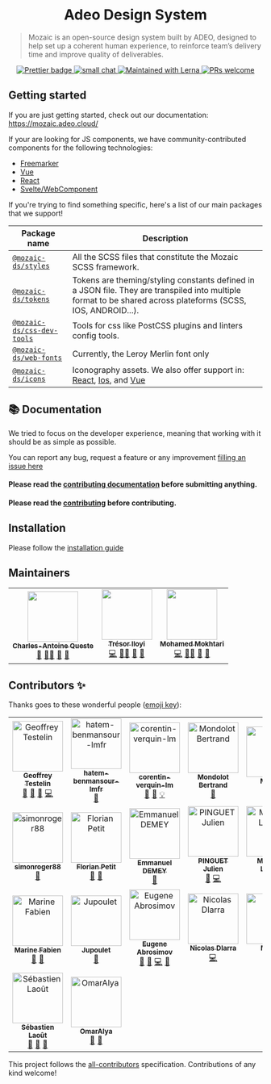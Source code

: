 <h1 align="center">
  Adeo Design System
</h1>

> Mozaic is an open-source design system built by ADEO, designed to help set up a coherent human experience, to reinforce team’s delivery time and improve quality of deliverables.

<p align="center">
  <a href="https://github.com/adeo/mozaic-design-system/blob/master/.prettierrc">
    <img src="https://img.shields.io/badge/code_style-prettier-ff69b4.svg?style=flat-square)" alt="Prettier badge" />
  </a>
  <a href="https://mozaic.adeo.cloud/">
    <img src="https://img.shields.io/badge/smallchat-talk%20with%20us-green?style=flat-square)" alt="small chat" />
  </a>
  <a href="https://lerna.js.org/">
    <img src="https://img.shields.io/badge/maintained%20with-lerna-cc00ff.svg" alt="Maintained with Lerna" />
  </a>
  <a href="https://mozaic.adeo.cloud/Contributing/Developers/InstallForDev/">
    <img src="https://img.shields.io/badge/PRs-welcome-brightgreen.svg" alt="PRs welcome" />
  </a>
</p>

## Getting started
If you are just getting started, check out our documentation: https://mozaic.adeo.cloud/

If your are looking for JS components, we have community-contributed components for the following technologies: 
- [Freemarker](https://github.com/adeo/mozaic-freemarker)
- [Vue](https://github.com/adeo/mozaic-vue)
- [React](https://github.com/adeo/mozaic-react)
- [Svelte/WebComponent](https://github.com/adeo/mozaic-web-components)

If you're trying to find something specific, here's a list of our main packages that we support!

| Package name                                  | Description                                                                                                                                                                             |
| --------------------------------------------- | --------------------------------------------------------------------------------------------------------------------------------------------------------------------------------------- |
| [`@mozaic-ds/styles`](./packages/styles)                 | All the SCSS files that constitute the Mozaic SCSS framework.                                                                                                                                                 |
| [`@mozaic-ds/tokens`](./packages/tokens)                 | Tokens are theming/styling constants defined in a JSON file. They are transpiled into multiple format to be shared across plateforms (SCSS, IOS, ANDROID...).                                                     |
| [`@mozaic-ds/css-dev-tools`](./packages/css-dev-tools)     | Tools for css like PostCSS plugins and linters config tools.                                                                                                                   |
| [`@mozaic-ds/web-fonts`](./packages/web-fonts)         | Currently, the Leroy Merlin font only                                                                                                                                                    |
| [`@mozaic-ds/icons`](./packages/icons)           | Iconography assets. We also offer support in: [React](./packages/icons/react), [Ios](./packages/icons/pdf), and [Vue](./packages/icons/vue) |


## :books: Documentation
We tried to focus on the developer experience, meaning that working with it should be as simple as possible.

You can report any bug, request a feature or any improvement [filling an issue here](https://github.com/adeo/mozaic-design-system/issues)

#### Please read the [contributing documentation](https://mozaic.adeo.cloud/Contributing/) before submitting anything.

#### Please read the [contributing](https://github.com/adeo/mozaic-design-system/blob/master/CONTRIBUTING.md) before contributing.

## Installation

Please follow the [installation guide](https://mozaic.adeo.cloud/Contributing/Developers/InstallForDev/)

## Maintainers
<table>
  <tr>
    <td align="center"><a href="https://github.com/caqueste"><img src="https://avatars.githubusercontent.com/u/43212270?v=4" width="100px;" alt=""/><br /><sub><b>Charles-Antoine Queste</b></sub></a><br />
      <a href="https://github.com/adeo/mozaic-design-system/commits?author=caquest" title="Design">🎨</a>
      <a href="https://adeo-tech-community.slack.com/archives/CKQJZL7C4" title="Mentoring">🧑‍🏫</a>
      <a href="https://github.com/adeo/mozaic-design-system/commits?author=caquest" title="Documentation">📖</a>
      <a href="https://adeo-tech-community.slack.com/archives/CKQJZL7C4" title="Answering questions">💬</a>
    </td>
      <td align="center"><a href="https://github.com/tiloyi"><img src="https://avatars.githubusercontent.com/u/6053330?v=4" width="100px;" alt=""/><br /><sub><b>Trésor Iloyi</b></sub></a><br />
      <a href="https://github.com/adeo/mozaic-design-system/commits?author=tiloyi" title="Code">💻</a>
      <a href="https://adeo-tech-community.slack.com/archives/CKQJZL7C4" title="Mentoring">🧑‍🏫</a>
      <a href="https://github.com/adeo/mozaic-design-system/commits?author=tiloyi" title="Documentation">📖</a>
      <a href="https://adeo-tech-community.slack.com/archives/CKQJZL7C4" title="Answering questions">💬</a>
    </td>
      <td align="center"><a href="https://github.com/mohamedmok"><img src="https://avatars.githubusercontent.com/u/7878860?v=4" width="100px;" alt=""/><br /><sub><b>Mohamed Mokhtari</b></sub></a><br />
      <a href="https://github.com/adeo/mozaic-design-system/commits?author=mohamedmok" title="Code">💻</a>
      <a href="https://adeo-tech-community.slack.com/archives/CKQJZL7C4" title="Mentoring">🧑‍🏫</a>
      <a href="https://github.com/adeo/mozaic-design-system/commits?author=mohamedmok" title="Documentation">📖</a>
      <a href="https://adeo-tech-community.slack.com/archives/CKQJZL7C4" title="Answering questions">💬</a>
    </td>
  </tr>
</table>


## Contributors ✨

Thanks goes to these wonderful people ([emoji key](https://allcontributors.org/docs/en/emoji-key)):
<!-- ALL-CONTRIBUTORS-LIST:START - Do not remove or modify this section -->
<!-- prettier-ignore-start -->
<!-- markdownlint-disable -->
<table>
  <tbody>
    <tr>
      <td align="center"><a href="http://www.geoffreytestelin.com/"><img src="https://avatars1.githubusercontent.com/u/10194542?v=4?s=100" width="100px;" alt="Geoffrey Testelin"/><br /><sub><b>Geoffrey Testelin</b></sub></a><br /><a href="https://github.com/adeo/mozaic-design-system/issues?q=author%3AC0ZEN" title="Bug reports">🐛</a> <a href="#ideas-C0ZEN" title="Ideas, Planning, & Feedback">🤔</a> <a href="#tool-C0ZEN" title="Tools">🔧</a> <a href="https://github.com/adeo/mozaic-design-system/commits?author=C0ZEN" title="Code">💻</a></td>
      <td align="center"><a href="https://github.com/hatem-benmansour-lmfr"><img src="https://avatars1.githubusercontent.com/u/52403372?v=4?s=100" width="100px;" alt="hatem-benmansour-lmfr"/><br /><sub><b>hatem-benmansour-lmfr</b></sub></a><br /><a href="https://github.com/adeo/mozaic-design-system/issues?q=author%3Ahatem-benmansour-lmfr" title="Bug reports">🐛</a></td>
      <td align="center"><a href="https://github.com/corentin-verquin-lm"><img src="https://avatars3.githubusercontent.com/u/57133075?v=4?s=100" width="100px;" alt="corentin-verquin-lm"/><br /><sub><b>corentin-verquin-lm</b></sub></a><br /><a href="https://github.com/adeo/mozaic-design-system/commits?author=corentin-verquin-lm" title="Documentation">📖</a> <a href="https://github.com/adeo/mozaic-design-system/pulls?q=is%3Apr+reviewed-by%3Acorentin-verquin-lm" title="Reviewed Pull Requests">👀</a> <a href="#example-corentin-verquin-lm" title="Examples">💡</a></td>
      <td align="center"><a href="https://github.com/bmondolot"><img src="https://avatars1.githubusercontent.com/u/11473460?v=4?s=100" width="100px;" alt="Mondolot Bertrand"/><br /><sub><b>Mondolot Bertrand</b></sub></a><br /><a href="https://github.com/adeo/mozaic-design-system/issues?q=author%3Abmondolot" title="Bug reports">🐛</a></td>
      <td align="center"><a href="https://github.com/marineFabien"><img src="https://avatars1.githubusercontent.com/u/49992054?v=4?s=100" width="100px;" alt="Marine"/><br /><sub><b>Marine</b></sub></a><br /><a href="https://github.com/adeo/mozaic-design-system/issues?q=author%3AmarineFabien" title="Bug reports">🐛</a></td>
      <td align="center"><a href="https://github.com/jeanBptst"><img src="https://avatars2.githubusercontent.com/u/25452975?v=4?s=100" width="100px;" alt="Jean-Baptiste Lecomte"/><br /><sub><b>Jean-Baptiste Lecomte</b></sub></a><br /><a href="#ideas-jeanBptst" title="Ideas, Planning, & Feedback">🤔</a></td>
      <td align="center"><a href="https://github.com/ThomasRumasLM"><img src="https://avatars2.githubusercontent.com/u/52402267?v=4?s=100" width="100px;" alt="ThomasRumasLM"/><br /><sub><b>ThomasRumasLM</b></sub></a><br /><a href="https://github.com/adeo/mozaic-design-system/issues?q=author%3AThomasRumasLM" title="Bug reports">🐛</a> <a href="https://github.com/adeo/mozaic-design-system/commits?author=ThomasRumasLM" title="Code">💻</a> <a href="https://github.com/adeo/mozaic-design-system/commits?author=ThomasRumasLM" title="Documentation">📖</a></td>
    </tr>
    <tr>
      <td align="center"><a href="https://github.com/simonroger88"><img src="https://avatars0.githubusercontent.com/u/67376885?v=4?s=100" width="100px;" alt="simonroger88"/><br /><sub><b>simonroger88</b></sub></a><br /><a href="#ideas-simonroger88" title="Ideas, Planning, & Feedback">🤔</a></td>
      <td align="center"><a href="https://github.com/MrCloud"><img src="https://avatars0.githubusercontent.com/u/486140?v=4?s=100" width="100px;" alt="Florian Petit"/><br /><sub><b>Florian Petit</b></sub></a><br /><a href="https://github.com/adeo/mozaic-design-system/issues?q=author%3AMrCloud" title="Bug reports">🐛</a> <a href="#ideas-MrCloud" title="Ideas, Planning, & Feedback">🤔</a></td>
      <td align="center"><a href="http://gillespie59.github.io/"><img src="https://avatars.githubusercontent.com/u/555768?v=4?s=100" width="100px;" alt="Emmanuel DEMEY"/><br /><sub><b>Emmanuel DEMEY</b></sub></a><br /><a href="https://github.com/adeo/mozaic-design-system/commits?author=EmmanuelDemey" title="Documentation">📖</a></td>
      <td align="center"><a href="https://github.com/pinguet62"><img src="https://avatars.githubusercontent.com/u/2929786?v=4?s=100" width="100px;" alt="PINGUET Julien"/><br /><sub><b>PINGUET Julien</b></sub></a><br /><a href="https://github.com/adeo/mozaic-design-system/issues?q=author%3Apinguet62" title="Bug reports">🐛</a> <a href="https://github.com/adeo/mozaic-design-system/commits?author=pinguet62" title="Code">💻</a></td>
      <td align="center"><a href="https://github.com/MatthieuLepers"><img src="https://avatars.githubusercontent.com/u/14954276?v=4?s=100" width="100px;" alt="Matthieu Lepers"/><br /><sub><b>Matthieu Lepers</b></sub></a><br /><a href="https://github.com/adeo/mozaic-design-system/commits?author=MatthieuLepers" title="Code">💻</a></td>
      <td align="center"><a href="https://github.com/alex-deneuvillers-lm"><img src="https://avatars.githubusercontent.com/u/68054927?v=4?s=100" width="100px;" alt="Alex Deneuvillers"/><br /><sub><b>Alex Deneuvillers</b></sub></a><br /><a href="https://github.com/adeo/mozaic-design-system/issues?q=author%3Aalex-deneuvillers-lm" title="Bug reports">🐛</a> <a href="https://github.com/adeo/mozaic-design-system/pulls?q=is%3Apr+reviewed-by%3Aalex-deneuvillers-lm" title="Reviewed Pull Requests">👀</a></td>
      <td align="center"><a href="https://github.com/humbkr"><img src="https://avatars.githubusercontent.com/u/845297?v=4?s=100" width="100px;" alt="humbkr"/><br /><sub><b>humbkr</b></sub></a><br /><a href="https://github.com/adeo/mozaic-design-system/issues?q=author%3Ahumbkr" title="Bug reports">🐛</a> <a href="https://github.com/adeo/mozaic-design-system/pulls?q=is%3Apr+reviewed-by%3Ahumbkr" title="Reviewed Pull Requests">👀</a></td>
    </tr>
    <tr>
      <td align="center"><a href="https://github.com/Marine-Fabien"><img src="https://avatars.githubusercontent.com/u/77010633?v=4?s=100" width="100px;" alt="Marine Fabien"/><br /><sub><b>Marine Fabien</b></sub></a><br /><a href="https://github.com/adeo/mozaic-design-system/issues?q=author%3AMarine-Fabien" title="Bug reports">🐛</a> <a href="https://github.com/adeo/mozaic-design-system/pulls?q=is%3Apr+reviewed-by%3AMarine-Fabien" title="Reviewed Pull Requests">👀</a></td>
      <td align="center"><a href="https://github.com/Jupoulet"><img src="https://avatars.githubusercontent.com/u/53181261?v=4?s=100" width="100px;" alt="Jupoulet"/><br /><sub><b>Jupoulet</b></sub></a><br /><a href="https://github.com/adeo/mozaic-design-system/commits?author=Jupoulet" title="Documentation">📖</a></td>
      <td align="center"><a href="http://sadcitizen.me"><img src="https://avatars.githubusercontent.com/u/5613376?v=4?s=100" width="100px;" alt="Eugene Abrosimov"/><br /><sub><b>Eugene Abrosimov</b></sub></a><br /><a href="https://github.com/adeo/mozaic-design-system/issues?q=author%3Asadcitizen" title="Bug reports">🐛</a> <a href="https://github.com/adeo/mozaic-design-system/pulls?q=is%3Apr+reviewed-by%3Asadcitizen" title="Reviewed Pull Requests">👀</a> <a href="https://github.com/adeo/mozaic-design-system/commits?author=sadcitizen" title="Code">💻</a> <a href="#ideas-sadcitizen" title="Ideas, Planning, & Feedback">🤔</a></td>
      <td align="center"><a href="https://github.com/NicolasDiarra-LMFR"><img src="https://avatars.githubusercontent.com/u/94369347?v=4?s=100" width="100px;" alt="Nicolas DIarra"/><br /><sub><b>Nicolas DIarra</b></sub></a><br /><a href="https://github.com/adeo/mozaic-design-system/commits?author=NicolasDiarra-LMFR" title="Code">💻</a></td>
      <td align="center"><a href="https://github.com/matthieu-castier"><img src="https://avatars.githubusercontent.com/u/52412589?v=4?s=100" width="100px;" alt="Michel"/><br /><sub><b>Michel</b></sub></a><br /><a href="https://github.com/adeo/mozaic-design-system/commits?author=matthieu-castier" title="Code">💻</a></td>
      <td align="center"><a href="https://github.com/amakuningit"><img src="https://avatars.githubusercontent.com/u/2139531?v=4?s=100" width="100px;" alt="Alexandr Makunin"/><br /><sub><b>Alexandr Makunin</b></sub></a><br /><a href="https://github.com/adeo/mozaic-design-system/issues?q=author%3Aamakuningit" title="Bug reports">🐛</a> <a href="https://github.com/adeo/mozaic-design-system/pulls?q=is%3Apr+reviewed-by%3Aamakuningit" title="Reviewed Pull Requests">👀</a></td>
      <td align="center"><a href="https://github.com/thomasPierreADEO"><img src="https://avatars.githubusercontent.com/u/85944839?v=4?s=100" width="100px;" alt="Thomas PIERRE"/><br /><sub><b>Thomas PIERRE</b></sub></a><br /><a href="https://github.com/adeo/mozaic-design-system/issues?q=author%3AthomasPierreADEO" title="Bug reports">🐛</a> <a href="https://github.com/adeo/mozaic-design-system/commits?author=thomasPierreADEO" title="Code">💻</a></td>
    </tr>
    <tr>
      <td align="center"><a href="https://github.com/slaoutadeo"><img src="https://avatars.githubusercontent.com/u/93641396?v=4?s=100" width="100px;" alt="Sébastien Laoût"/><br /><sub><b>Sébastien Laoût</b></sub></a><br /><a href="https://github.com/adeo/mozaic-design-system/issues?q=author%3Aslaoutadeo" title="Bug reports">🐛</a> <a href="#ideas-slaoutadeo" title="Ideas, Planning, & Feedback">🤔</a> <a href="https://github.com/adeo/mozaic-design-system/pulls?q=is%3Apr+reviewed-by%3Aslaoutadeo" title="Reviewed Pull Requests">👀</a></td>
      <td align="center"><a href="https://github.com/OmarAlya"><img src="https://avatars.githubusercontent.com/u/97439634?v=4?s=100" width="100px;" alt="OmarAlya"/><br /><sub><b>OmarAlya</b></sub></a><br /><a href="https://github.com/adeo/mozaic-design-system/issues?q=author%3AOmarAlya" title="Bug reports">🐛</a> <a href="https://github.com/adeo/mozaic-design-system/pulls?q=is%3Apr+reviewed-by%3AOmarAlya" title="Reviewed Pull Requests">👀</a></td>
    </tr>
  </tbody>
</table>

<!-- markdownlint-restore -->
<!-- prettier-ignore-end -->

<!-- ALL-CONTRIBUTORS-LIST:END -->

This project follows the [all-contributors](https://github.com/all-contributors/all-contributors) specification. Contributions of any kind welcome!
